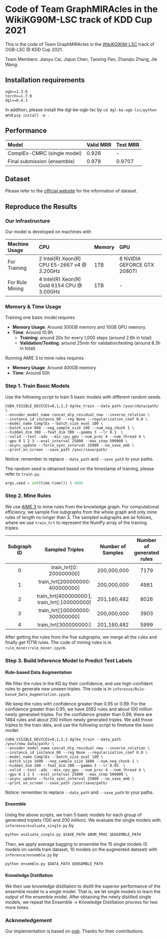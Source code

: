 # Code of Team GraphMIRAcles in the WikiKG90M-LSC track of KDD Cup 2021
This is the code of Team GraphMIRAcles in the [WikiKG90M-LSC](https://ogb.stanford.edu/kddcup2021/wikikg90m/) track of OGB-LSC @ KDD Cup 2021.

Team Members: Jianyu Cai, Jiajun Chen, Taoxing Pan, Zhanqiu Zhang, Jie Wang.


## Installation requirements
```
ogb>=1.3.0
torch>=1.7.0
dgl==0.4.3
```
In addition, please install the dgl-ke-ogb-lsc by `cd dgl-ke-ogb-lsc/python` and `pip install -e .`

## Performance

| Model              |Valid MRR  | Test MRR|
|:------------------ |:-------------- |:-------------- |
| ComplEx-CMRC (single model)   | 0.926 | - |
| Final submission (ensemble) | 0.978 | 0.9707 |

## Dataset
Please refer to the [official website](https://ogb.stanford.edu/kddcup2021/wikikg90m/) for the information of dataset.

## Reproduce the Results

### Our Infrastructure
Our model is developed on machines with

| Machine Usage | CPU  | Memory | GPU |
|:------------------ |:-------------- |:-------------- |:-------------- |
| For Training  | 2 Intel(R) Xeon(R) CPU E5-2667 v4 @ 3.20GHz | 1TB | 8 NVIDIA GEFORCE GTX 2080TI |
| For Rule Mining | 4 Intel(R) Xeon(R) Gold 6154 CPU @ 3.00GHz | 1TB | - |

### Memory & Time Usage

Training one basic model requires
- **Memory Usage**: Around 300GB memory and 10GB GPU memory.
- **Time**: Around 10.9h 
    - **Training**: around 20s for every 1,000 steps (around 2.6h in total)
    - **Validation/Testing**: around 25min for validation/testing (around 8.3h in total)

Running AMIE 3 to mine rules requires
- **Memory Usage**: Around 400GB memory
- **Time**: Around 50h

### Step 1. Train Basic Models
Use the following script to train 5 basic models with different random seeds.
```
CUDA_VISIBLE_DEVICES=0,1,2,3 dglke_train --data_path /your/data/path/ \
--encoder_model_name concat_mlp_residual_new --inverse_relation \
--instance_id instance_00 --reg None --regularization_coef 0.0 \
--model_name ComplEx --batch_size_eval 100 \
--batch_size 800 --neg_sample_size 100 --num_neg_chunk 1 \
--hidden_dim 300 --feat_dim 300 --gamma 3 --lr 0.1  \
--valid --test -adv --mix_cpu_gpu --num_proc 4 --num_thread 4 \
--gpu 0 1 2 3 --eval_interval 25000 --max_step 500000 \
--async_update --force_sync_interval 25000 --no_save_emb \
--print_on_screen --save_path /your/save/path/
```
Notice: remember to replace `--data_path` and `--save_path` to your paths.

The random seed is obtained based on the timestamp of training,
please refer to `train.py`.

```python
args.seed = int(time.time()) % 4096
```


### Step 2. Mine Rules

We use [AIME 3](https://github.com/lajus/amie) to mine rules from the knowledge graph. For computational efficiency, we sample five subgraphs from the whole graph and only mine rules  of length no longer than 3.  The sampled subgraphs are as follows, where we use `train_hrt` to represent the NumPy array of the training triples.

| Subgraph ID              | Sampled Triples  | Number of Samples|Number of generated rules|
|:-----------------: |:-------------: |:-------------: |:----------: |
| 0 | train_hrt[0: 200000000] | 200,000,000 | 7179 |
| 1 | train_hrt[200000000: 400000000] | 200,000,000 | 4981 |
| 2 | train_hrt[400000000:], train_hrt[:100000000]| 201,160,482 | 8026 |
| 3 | train_hrt[100000000: 300000000] | 200,000,000 | 3903 |
| 4 | train_hrt[300000000:] | 201,160,482 | 5999 |

After getting the rules from the five subgraphs, we merge all the rules and finally get 11716 rules. 
The code of mining rules is in `rule_miner/rule_miner.ipynb`.


### Step 3. Build Inference Model to Predict Test Labels

#### Rule-based Data Augmentation

We filter the rules in the KG by their confidence, and use high-confident rules to generate new unseen triples. 
The code is in `inference/Rule-based_Data_Augmentation.ipynb`.  

We keep the rules with confidence greater than 0.95 or 0.99. 
For the confidence greater than 0.95, we have 2062 rules and about 100 million newly generated triples. 
For the confidence greater than 0.99, there are 1464 rules and about 200 million newly generated triples. 
We add those triples to the train data, and use the following script to finetune the basic model.

```
CUDA_VISIBLE_DEVICES=0,1,2,3 dglke_train --data_path /your/new_data/path/ \
--encoder_model_name concat_mlp_residual_new --inverse_relation \
--instance_id instance_00 --reg None --regularization_coef 0.0 \
--model_name ComplEx --batch_size_eval 100 \
--batch_size 1600 --neg_sample_size 1600 --num_neg_chunk 1 \
--hidden_dim 200 --feat_dim 200 --gamma 3 --lr 0.05  \
--valid --test -adv --mix_cpu_gpu --num_proc 4 --num_thread 4 \
--gpu 0 1 2 3 --eval_interval 25000 --max_step 500000 \
--async_update --force_sync_interval 25000 --no_save_emb \
--print_on_screen --save_path /your/save/path/
```

Notice: remember to replace `--data_path` and `--save_path` to your paths.

#### Ensemble

Using the above scripts, we train 5 basic models for each group of generated triplets (100 and 200 million).
We evaluate the single models with `inference/evaluate_single.py` by

```python
python evaluate_single.py $SAVE_PATH $NUM_PROC $ENSEMBLE_PATH
```

Then, we apply average bagging to ensemble the 15 single models (5 models on vanilla train dataset, 10 models on the
augmented dataset) with `inference/ensemble.py` by

```python
python ensemble.py $DATA_PATH $ENSEMBLE_PATH
```

#### Knowledge Distillation
We then use knowledge distillation to distill the superior performance of the ensemble model to a single model.
That is, we let single models to learn the output of the ensemble model. After obtaining the newly distilled single 
models, we repeat the Ensemble -> Knowledge Distillation process for two more times. 


### Acknowledgement
Our implementation is based on [ogb](https://github.com/snap-stanford/ogb/tree/master/examples/lsc/wikikg90m).
Thanks for their contributions.